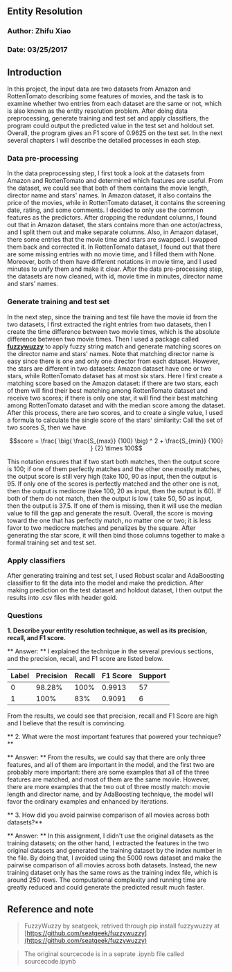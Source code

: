 ## Entity Resolution
### Author: Zhifu Xiao
### Date: 03/25/2017

## Introduction

In this project, the input data are two datasets from Amazon and RottenTomato describing some features of movies, and the task is to examine whether two entries from each dataset are the same or not, which is also known as the entity resolution problem. After doing data preprocessing, generate training and test set and apply classifiers, the program could output the predicted value in the test set and holdout set. Overall, the program gives an F1 score of 0.9625 on the test set. In the next several chapters I will describe the detailed processes in each step.

### Data pre-processing

In the data preprocessing step, I first took a look at the datasets from Amazon and RottenTomato and determined which features are useful. From the dataset, we could see that both of them contains the movie length, director name and stars' names. In Amazon dataset, it also contains the price of the movies, while in RottenTomato dataset, it contains the screening date, rating, and some comments. I decided to only use the common features as the predictors. After dropping the redundant columns, I found out that in Amazon dataset, the stars contains more than one actor/actress, and I split them out and make separate columns. Also, in Amazon dataset, there some entries that the movie time and stars are swapped. I swapped them back and corrected it. In RottenTomato dataset, I found out that there are some missing entries with no movie time, and I filled them with None. Moreover, both of them have different notations in movie time, and I used minutes to unify them and make it clear. After the data pre-processing step, the datasets are now cleaned, with id, movie time in minutes, director name and stars' names.

### Generate training and test set

In the next step, since the training and test file have the movie id from the two datasets, I first extracted the right entries from two datasets, then I create the time difference between two movie times, which is the absolute difference between two movie times. Then I used a package called **[fuzzywuzzy](https://github.com/seatgeek/fuzzywuzzy)** to apply fuzzy string match and generate matching scores on the director name and stars' names. Note that matching director name is easy since there is one and only one director from each dataset. However, the stars are different in two datasets: Amazon dataset have one or two stars, while RottenTomato dataset has at most six stars. Here I first create a matching score based on the Amazon dataset: if there are two stars, each of them will find their best matching among RottenTomato dataset and receive two scores; if there is only one star, it will find their best matching among RottenTomato dataset and with the median score among the dataset. After this process, there are two scores, and to create a single value, I used a formula to calculate the single score of the stars' similarity: Call the set of two scores $S$, then we have

$$score = \frac{ \big( \frac{S_{max}} {100} \big) ^ 2 + \frac{S_{min}} {100} } {2} \times 100$$

This notation ensures that if two start both matches, then the output score is 100; if one of them perfectly matches and the other one mostly matches, the output score is still very high (take 100, 90 as input, then the output is 95. If only one of the scores is perfectly matched and the other one is not, then the output is mediocre (take 100, 20 as input, then the output is 60). If both of them do not match, then the output is low ( take 50, 50 as input, then the output is 37.5. If one of them is missing, then it will use the median value to fill the gap and generate the result. Overall, the score is moving toward the one that has perfectly match, no matter one or two; it is less favor to two mediocre matches and penalizes by the square. After generating the star score, it will then bind those columns together to make a formal training set and test set.

### Apply classifiers

After generating training and test set, I used Robust scalar and AdaBoosting classifier to fit the data into the model and make the prediction. After making prediction on the test dataset and holdout dataset, I then output the results into .csv files with header gold.

### Questions

**1. Describe your entity resolution technique, as well as its precision, recall, and F1 score.**

** Answer: ** I explained the technique in the several previous sections, and the precision, recall, and F1 score are listed below.

| Label | Precision | Recall | F1 Score | Support |
|-------|-----------|--------|----------|---------|
| 0    | 98.28%   | 100%  | 0.9913   | 57    |
| 1    | 100%     | 83%  | 0.9091   | 6     |

From the results, we could see that precision, recall and F1 Score are high and I believe that the result is convincing.

** 2. What were the most important features that powered your technique?**

** Answer: **  From the results, we could say that there are only three features, and all of them are important in the model, and the first two are probably more important: there are some examples that all of the three features are matched, and most of them are the same movie. However, there are more examples that the two out of three mostly match: movie length and director name, and by AdaBoosting technique, the model will favor the ordinary examples and enhanced by iterations.

** 3. How did you avoid pairwise comparison of all movies across both datasets?** 

** Answer: ** In this assignment, I didn't use the original datasets as the training datasets; on the other hand, I extracted the features in the two original datasets and generated the training dataset by the index number in the file. By doing that, I avoided using the 5000 rows dataset and make the pairwise comparison of all movies across both datasets. Instead, the new training dataset only has the same rows as the training index file, which is around 250 rows. The computational complexity and running time are greatly reduced and could generate the predicted result much faster.

## Reference and note

> FuzzyWuzzy by seatgeek, retrived through pip install fuzzywuzzy at [https://github.com/seatgeek/fuzzywuzzy](https://github.com/seatgeek/fuzzywuzzy)

> The original sourcecode is in a seprate .ipynb file called sourcecode.ipynb
